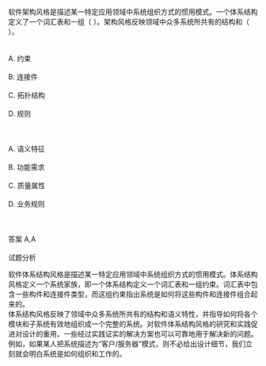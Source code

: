 <div class="detail lh2">软件架构风格是描述某一特定应用领域中系统组织方式的惯用模式。一个体系结构定义了一个词汇表和一组（  ）。架构风格反映领域中众多系统所共有的结构和（  ）。<br/><br/><br/>A. 约束<br/><br/>B. 连接件<br/><br/>C. 拓扑结构<br/><br/>D. 规则<br/><br/><br/><br/>A. 语义特征<br/><br/>B. 功能需求<br/><br/>C. 质量属性<br/><br/>D. 业务规则<br/><br/><br/><br/>答案 A,A<br/><br/>试题分析<br/><p>软件体系结构风格是描述某一特定应用领域中系统组织方式的惯用模式。体系结构风格定义一个系统家族，即一个体系结构定义一个词汇表和一组约束。词汇表中包含一些构件和连接件类型，而这组约束指出系统是如何将这些构件和连接件组合起来的。<br/>
体系结构风格反映了领域中众多系统所共有的结构和语义特性，并指导如何将各个模块和子系统有效地组织成一个完整的系统。对软件体系结构风格的研究和实践促进对设计的重用，一些经过实践证实的解决方案也可以可靠地用于解决新的问题。例如，如果某人把系统描述为“客户/服务器”模式，则不必给出设计细节，我们立刻就会明白系统是如何组织和工作的。<br/></p></div>